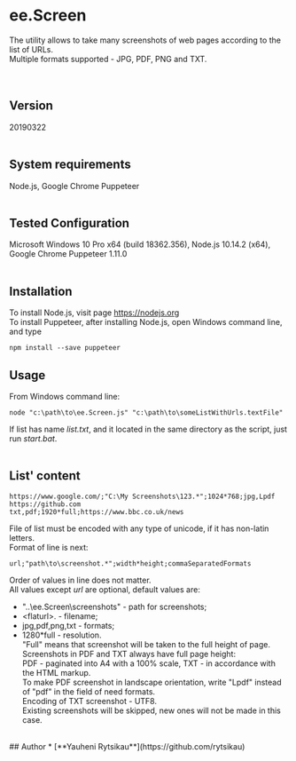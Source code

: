 # ee.Screen
The utility allows to take many screenshots of web pages according to the list of URLs.<br>
Multiple formats supported - JPG, PDF, PNG and TXT.<br>
<br><br>
## Version
20190322<br>
<br>
## System requirements
Node.js, Google Chrome Puppeteer<br>
<br>
## Tested Configuration
Microsoft Windows 10 Pro x64 (build 18362.356), Node.js 10.14.2 (x64), Google Chrome Puppeteer 1.11.0<br>
<br>
## Installation
To install Node.js, visit page https://nodejs.org <br>
To install Puppeteer, after installing Node.js, open Windows command line, and type
```
npm install --save puppeteer
```

## Usage
From Windows command line:
```
node "c:\path\to\ee.Screen.js" "c:\path\to\someListWithUrls.textFile"
```
If list has name *list.txt*, and it located in the same directory as the script, just run *start.bat*.<br>
<br>
## List' content
```
https://www.google.com/;"C:\My Screenshots\123.*";1024*768;jpg,Lpdf
https://github.com
txt,pdf;1920*full;https://www.bbc.co.uk/news
```
File of list must be encoded with any type of unicode, if it has non-latin letters.<br>
Format of line is next:
```
url;"path\to\screenshot.*";width*height;commaSeparatedFormats
```
Order of values in line does not matter.<br>
All values except *url* are optional, default values are:
- "..\ee.Screen\screenshots\" - path for screenshots;<br>
- \<flaturl\>.<extension> - filename;<br>
- jpg,pdf,png,txt - formats;<br>
- 1280*full - resolution.<br>
<a/>"Full" means that screenshot will be taken to the full height of page.<br>
Screenshots in PDF and TXT always have full page height:<br>
PDF - paginated into A4 with a 100% scale, TXT - in accordance with the HTML markup.<br>
To make PDF screenshot in landscape orientation, write "Lpdf" instead of "pdf" in the field of need formats.<br>
Encoding of TXT screenshot - UTF8.<br>
Existing screenshots will be skipped, new ones will not be made in this case.<br>
<br>
## Author
* [**Yauheni Rytsikau**](https://github.com/rytsikau)
